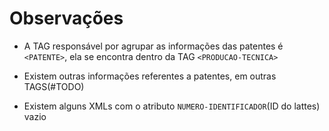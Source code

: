 # Observações

- A TAG responsável por agrupar as informações das patentes é `<PATENTE>`, ela se encontra dentro da TAG `<PRODUCAO-TECNICA>`

- Existem outras informações referentes a patentes, em outras TAGS(#TODO)

- Existem alguns XMLs com o atributo `NUMERO-IDENTIFICADOR`(ID do lattes) vazio
